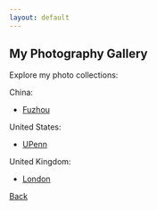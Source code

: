 ```yaml
---
layout: default
---
```


## My Photography Gallery

Explore my photo collections:

China:
- [Fuzhou](/Fuzhou.md)

United States:
- [UPenn](/UPenn.md)

United Kingdom:
- [London](/London.md)

[Back](/index.md)
